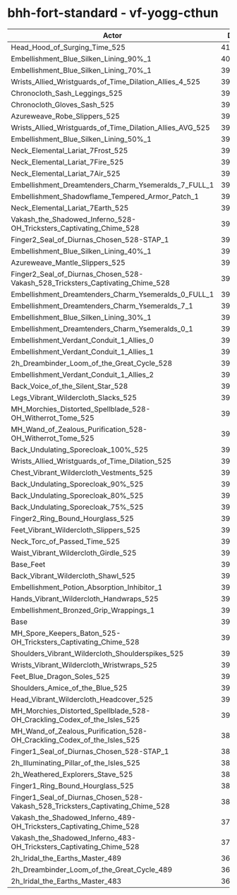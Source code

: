 # bhh-fort-standard - vf-yogg-cthun
| Actor | DPS | Increase |
|---|:---:|:---:|
|Head_Hood_of_Surging_Time_525|412436|5.41%|
|Embellishment_Blue_Silken_Lining_90%_1|400373|2.32%|
|Embellishment_Blue_Silken_Lining_70%_1|398414|1.82%|
|Wrists_Allied_Wristguards_of_Time_Dilation_Allies_4_525|398272|1.79%|
|Chronocloth_Sash_Leggings_525|398266|1.78%|
|Chronocloth_Gloves_Sash_525|398009|1.72%|
|Azureweave_Robe_Slippers_525|397128|1.49%|
|Wrists_Allied_Wristguards_of_Time_Dilation_Allies_AVG_525|396874|1.43%|
|Embellishment_Blue_Silken_Lining_50%_1|396240|1.27%|
|Neck_Elemental_Lariat_7Frost_525|396213|1.26%|
|Neck_Elemental_Lariat_7Fire_525|396003|1.21%|
|Neck_Elemental_Lariat_7Air_525|395955|1.19%|
|Embellishment_Dreamtenders_Charm_Ysemeralds_7_FULL_1|395899|1.18%|
|Embellishment_Shadowflame_Tempered_Armor_Patch_1|395777|1.15%|
|Neck_Elemental_Lariat_7Earth_525|395734|1.14%|
|Vakash_the_Shadowed_Inferno_528-OH_Tricksters_Captivating_Chime_528|395645|1.11%|
|Finger2_Seal_of_Diurnas_Chosen_528-STAP_1|395545|1.09%|
|Embellishment_Blue_Silken_Lining_40%_1|395445|1.06%|
|Azureweave_Mantle_Slippers_525|395106|0.98%|
|Finger2_Seal_of_Diurnas_Chosen_528-Vakash_528_Tricksters_Captivating_Chime_528|394888|0.92%|
|Embellishment_Dreamtenders_Charm_Ysemeralds_0_FULL_1|394879|0.92%|
|Embellishment_Dreamtenders_Charm_Ysemeralds_7_1|394784|0.89%|
|Embellishment_Blue_Silken_Lining_30%_1|394193|0.74%|
|Embellishment_Dreamtenders_Charm_Ysemeralds_0_1|393815|0.65%|
|Embellishment_Verdant_Conduit_1_Allies_0|393739|0.63%|
|Embellishment_Verdant_Conduit_1_Allies_1|393606|0.59%|
|2h_Dreambinder_Loom_of_the_Great_Cycle_528|393601|0.59%|
|Embellishment_Verdant_Conduit_1_Allies_2|393353|0.53%|
|Back_Voice_of_the_Silent_Star_528|393053|0.45%|
|Legs_Vibrant_Wildercloth_Slacks_525|392783|0.38%|
|MH_Morchies_Distorted_Spellblade_528-OH_Witherrot_Tome_525|392557|0.33%|
|MH_Wand_of_Zealous_Purification_528-OH_Witherrot_Tome_525|392504|0.31%|
|Back_Undulating_Sporecloak_100%_525|392458|0.30%|
|Wrists_Allied_Wristguards_of_Time_Dilation_525|392301|0.26%|
|Chest_Vibrant_Wildercloth_Vestments_525|392237|0.24%|
|Back_Undulating_Sporecloak_90%_525|392202|0.23%|
|Back_Undulating_Sporecloak_80%_525|392175|0.23%|
|Back_Undulating_Sporecloak_75%_525|391995|0.18%|
|Finger2_Ring_Bound_Hourglass_525|391943|0.17%|
|Feet_Vibrant_Wildercloth_Slippers_525|391888|0.15%|
|Neck_Torc_of_Passed_Time_525|391887|0.15%|
|Waist_Vibrant_Wildercloth_Girdle_525|391741|0.12%|
|Base_Feet|391704|0.11%|
|Back_Vibrant_Wildercloth_Shawl_525|391628|0.09%|
|Embellishment_Potion_Absorption_Inhibitor_1|391402|0.03%|
|Hands_Vibrant_Wildercloth_Handwraps_525|391395|0.03%|
|Embellishment_Bronzed_Grip_Wrappings_1|391334|0.01%|
|Base|391285|0.00%|
|MH_Spore_Keepers_Baton_525-OH_Tricksters_Captivating_Chime_528|391124|-0.04%|
|Shoulders_Vibrant_Wildercloth_Shoulderspikes_525|391013|-0.07%|
|Wrists_Vibrant_Wildercloth_Wristwraps_525|390992|-0.07%|
|Feet_Blue_Dragon_Soles_525|390819|-0.12%|
|Shoulders_Amice_of_the_Blue_525|390792|-0.13%|
|Head_Vibrant_Wildercloth_Headcover_525|390393|-0.23%|
|MH_Morchies_Distorted_Spellblade_528-OH_Crackling_Codex_of_the_Isles_525|390017|-0.32%|
|MH_Wand_of_Zealous_Purification_528-OH_Crackling_Codex_of_the_Isles_525|389765|-0.39%|
|Finger1_Seal_of_Diurnas_Chosen_528-STAP_1|388786|-0.64%|
|2h_Illuminating_Pillar_of_the_Isles_525|388274|-0.77%|
|2h_Weathered_Explorers_Stave_525|387662|-0.93%|
|Finger1_Ring_Bound_Hourglass_525|387155|-1.06%|
|Finger1_Seal_of_Diurnas_Chosen_528-Vakash_528_Tricksters_Captivating_Chime_528|387034|-1.09%|
|Vakash_the_Shadowed_Inferno_489-OH_Tricksters_Captivating_Chime_528|378254|-3.33%|
|Vakash_the_Shadowed_Inferno_483-OH_Tricksters_Captivating_Chime_528|376167|-3.86%|
|2h_Iridal_the_Earths_Master_489|369507|-5.57%|
|2h_Dreambinder_Loom_of_the_Great_Cycle_489|368676|-5.78%|
|2h_Iridal_the_Earths_Master_483|366604|-6.31%|
